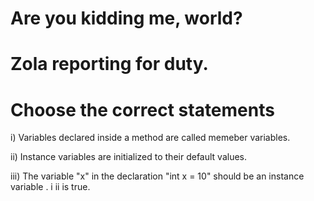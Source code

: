 # Are you kidding me, world?


# Zola reporting for duty.



# Choose the correct statements

i) Variables declared inside a method are called memeber variables.

ii) Instance variables are initialized to their default values.

iii) The variable "x" in the declaration "int x = 10" should be an instance variable
.
i ii is true.

